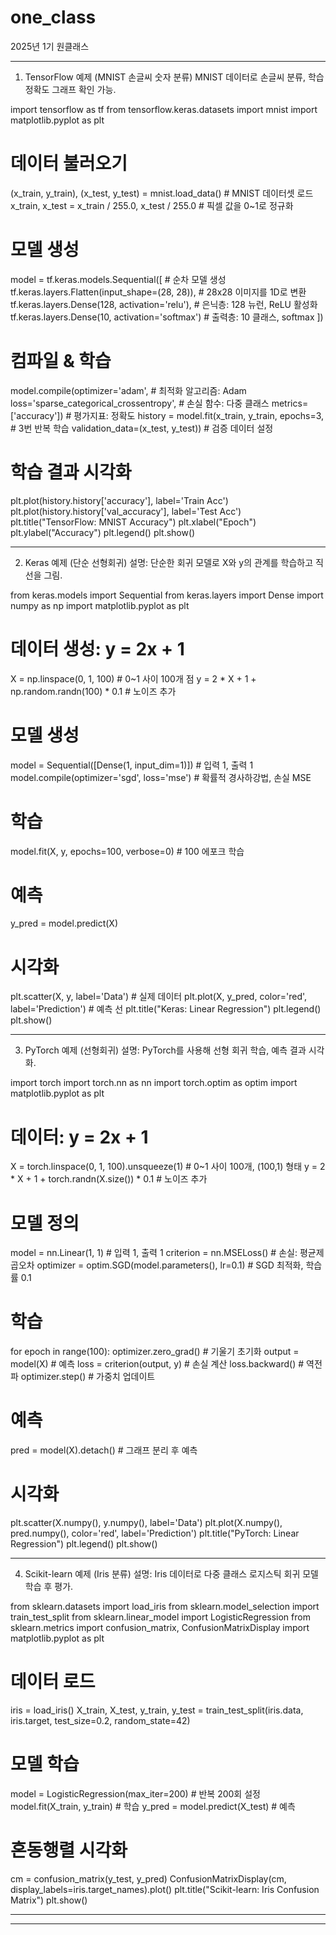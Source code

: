 # one_class
2025년 1기 원클래스

--------------------------------------------------------------------------------------------
1. TensorFlow 예제 (MNIST 손글씨 숫자 분류)
   MNIST 데이터로 손글씨 분류, 학습 정확도 그래프 확인 가능.
   
import tensorflow as tf
from tensorflow.keras.datasets import mnist
import matplotlib.pyplot as plt

# 데이터 불러오기
(x_train, y_train), (x_test, y_test) = mnist.load_data()  # MNIST 데이터셋 로드
x_train, x_test = x_train / 255.0, x_test / 255.0         # 픽셀 값을 0~1로 정규화

# 모델 생성
model = tf.keras.models.Sequential([                        # 순차 모델 생성
    tf.keras.layers.Flatten(input_shape=(28, 28)),         # 28x28 이미지를 1D로 변환
    tf.keras.layers.Dense(128, activation='relu'),         # 은닉층: 128 뉴런, ReLU 활성화
    tf.keras.layers.Dense(10, activation='softmax')        # 출력층: 10 클래스, softmax
])

# 컴파일 & 학습
model.compile(optimizer='adam',                            # 최적화 알고리즘: Adam
              loss='sparse_categorical_crossentropy',      # 손실 함수: 다중 클래스
              metrics=['accuracy'])                        # 평가지표: 정확도
history = model.fit(x_train, y_train, epochs=3,            # 3번 반복 학습
                    validation_data=(x_test, y_test))      # 검증 데이터 설정

# 학습 결과 시각화
plt.plot(history.history['accuracy'], label='Train Acc')
plt.plot(history.history['val_accuracy'], label='Test Acc')
plt.title("TensorFlow: MNIST Accuracy")
plt.xlabel("Epoch")
plt.ylabel("Accuracy")
plt.legend()
plt.show()

--------------------------------------------------------------------------------------------
2. Keras 예제 (단순 선형회귀)
   설명: 단순한 회귀 모델로 X와 y의 관계를 학습하고 직선을 그림.
   
from keras.models import Sequential
from keras.layers import Dense
import numpy as np
import matplotlib.pyplot as plt

# 데이터 생성: y = 2x + 1
X = np.linspace(0, 1, 100)                              # 0~1 사이 100개 점
y = 2 * X + 1 + np.random.randn(100) * 0.1             # 노이즈 추가

# 모델 생성
model = Sequential([Dense(1, input_dim=1)])            # 입력 1, 출력 1
model.compile(optimizer='sgd', loss='mse')             # 확률적 경사하강법, 손실 MSE

# 학습
model.fit(X, y, epochs=100, verbose=0)                 # 100 에포크 학습

# 예측
y_pred = model.predict(X)

# 시각화
plt.scatter(X, y, label='Data')                        # 실제 데이터
plt.plot(X, y_pred, color='red', label='Prediction')   # 예측 선
plt.title("Keras: Linear Regression")
plt.legend()
plt.show()

--------------------------------------------------------------------------------------------
3. PyTorch 예제 (선형회귀)
   설명: PyTorch를 사용해 선형 회귀 학습, 예측 결과 시각화.

import torch
import torch.nn as nn
import torch.optim as optim
import matplotlib.pyplot as plt

# 데이터: y = 2x + 1
X = torch.linspace(0, 1, 100).unsqueeze(1)            # 0~1 사이 100개, (100,1) 형태
y = 2 * X + 1 + torch.randn(X.size()) * 0.1           # 노이즈 추가

# 모델 정의
model = nn.Linear(1, 1)                               # 입력 1, 출력 1
criterion = nn.MSELoss()                               # 손실: 평균제곱오차
optimizer = optim.SGD(model.parameters(), lr=0.1)     # SGD 최적화, 학습률 0.1

# 학습
for epoch in range(100):
    optimizer.zero_grad()                              # 기울기 초기화
    output = model(X)                                  # 예측
    loss = criterion(output, y)                        # 손실 계산
    loss.backward()                                    # 역전파
    optimizer.step()                                   # 가중치 업데이트

# 예측
pred = model(X).detach()                               # 그래프 분리 후 예측

# 시각화
plt.scatter(X.numpy(), y.numpy(), label='Data')
plt.plot(X.numpy(), pred.numpy(), color='red', label='Prediction')
plt.title("PyTorch: Linear Regression")
plt.legend()
plt.show()

--------------------------------------------------------------------------------------------
4. Scikit-learn 예제 (Iris 분류)
   설명: Iris 데이터로 다중 클래스 로지스틱 회귀 모델 학습 후 평가.

from sklearn.datasets import load_iris
from sklearn.model_selection import train_test_split
from sklearn.linear_model import LogisticRegression
from sklearn.metrics import confusion_matrix, ConfusionMatrixDisplay
import matplotlib.pyplot as plt

# 데이터 로드
iris = load_iris()
X_train, X_test, y_train, y_test = train_test_split(iris.data, iris.target,
                                                    test_size=0.2, random_state=42)

# 모델 학습
model = LogisticRegression(max_iter=200)             # 반복 200회 설정
model.fit(X_train, y_train)                          # 학습
y_pred = model.predict(X_test)                       # 예측

# 혼동행렬 시각화
cm = confusion_matrix(y_test, y_pred)
ConfusionMatrixDisplay(cm, display_labels=iris.target_names).plot()
plt.title("Scikit-learn: Iris Confusion Matrix")
plt.show()


--------------------------------------------------------------------------------------------



--------------------------------------------------------------------------------------------
